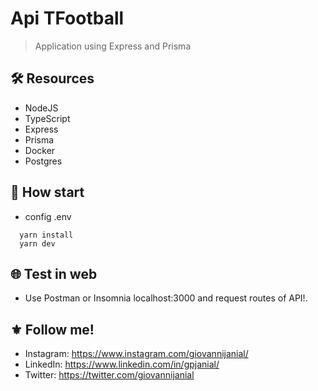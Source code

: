 # Api TFootball
> Application using Express and Prisma

## :hammer_and_wrench: Resources
- NodeJS
- TypeScript
- Express
- Prisma
- Docker
- Postgres

## :rocket: How start
- config .env
```
  yarn install
  yarn dev
```

## :globe_with_meridians: Test in web
- Use Postman or Insomnia localhost:3000 and request routes of API!.

## :fleur_de_lis: Follow me!
- Instagram: https://www.instagram.com/giovannijanial/
- LinkedIn: https://www.linkedin.com/in/gpjanial/
- Twitter: https://twitter.com/giovannijanial
